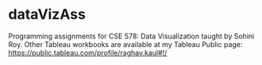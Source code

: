 # dataVizAss
Programming assignments for CSE 578: Data Visualization taught by Sohini Roy.
Other Tableau workbooks are available at my Tableau Public page: https://public.tableau.com/profile/raghav.kaul#!/
